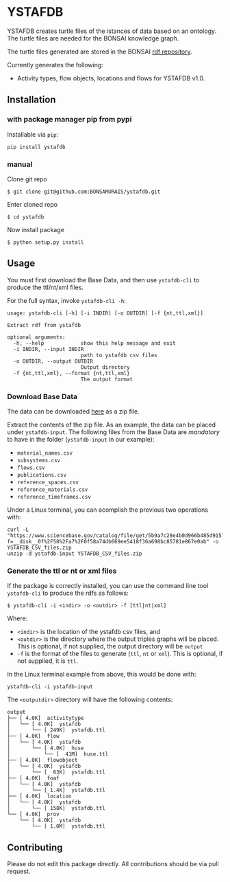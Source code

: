 # YSTAFDB

YSTAFDB creates turtle files of the istances of data based on an ontology.
The turtle files are needed for the BONSAI knowledge graph.

The turtle files generated are stored in the BONSAI [rdf repository](https://github.com/BONSAMURAIS/rdf).

Currently generates the following:

* Activity types, flow objects, locations and flows for YSTAFDB v1.0.

## Installation

### with package manager pip from pypi

Installable via `pip`:

```
pip install ystafdb
```

### manual

Clone git repo
```
$ git clone git@github.com:BONSAMURAIS/ystafdb.git
```

Enter cloned repo
```
$ cd ystafdb
```

Now install package

```
$ python setup.py install
```

## Usage

You must first download the Base Data, and then use `ystafdb-cli` to produce the ttl/nt/xml files.

For the full syntax, invoke `ystafdb-cli -h`:

```
usage: ystafdb-cli [-h] [-i INDIR] [-o OUTDIR] [-f {nt,ttl,xml}]

Extract rdf from ystafdb

optional arguments:
  -h, --help            show this help message and exit
  -i INDIR, --input INDIR
                        path to ystafdb csv files
  -o OUTDIR, --output OUTDIR
                        Output directory
  -f {nt,ttl,xml}, --format {nt,ttl,xml}
                        The output format

```

### Download Base Data

The data can be downloaded [here](https://www.sciencebase.gov/catalog/file/get/5b9a7c28e4b0d966b485d915?f=__disk__0f%2F58%2Fa7%2F0f58a74db669ee5418f36a698bc85781e867e0ab) as a zip file.

Extract the contents of the zip file. As an example, the data can be placed under `ystafdb-input`.
The following files from the Base Data are _mandatory_ to have in the folder (`ystafdb-input` in our example):

- `material_names.csv`
- `subsystems.csv`
- `flows.csv`
- `publications.csv`
- `reference_spaces.csv`
- `reference_materials.csv`
- `reference_timeframes.csv`


Under a Linux terminal, you can acomplish the previous two operations with:

```
curl -L "https://www.sciencebase.gov/catalog/file/get/5b9a7c28e4b0d966b485d915?f=__disk__0f%2F58%2Fa7%2F0f58a74db669ee5418f36a698bc85781e867e0ab" -o YSTAFDB_CSV_files.zip
unzip -d ystafdb-input YSTAFDB_CSV_files.zip
```

### Generate the ttl or nt or xml files

If the package is correctly installed, you can use the command line tool `ystafdb-cli` to produce the rdfs as follows:

```
$ ystafdb-cli -i <indir> -o <outdir> -f [ttl|nt|xml]
```


Where:
+ `<indir>` is the location of the ystafdb csv files, and 
+ `<outdir>` is the directory where the output triples graphs will be placed. This is optional,
  if not supplied, the output directory will be `output`
+ `-f` is the format of the files to generate (`ttl`, `nt` or `xml`). This is optional, if not supplied, it is `ttl`.

In the Linux terminal example from above, this would be done with:

```
ystafdb-cli -i ystafdb-input
```

The `<outputdir>` directory will have the following contents:

```
output
├── [ 4.0K]  activitytype
│   └── [ 4.0K]  ystafdb
│       └── [ 249K]  ystafdb.ttl
├── [ 4.0K]  flow
│   └── [ 4.0K]  ystafdb
│       └── [ 4.0K]  huse
│           └── [  41M]  huse.ttl
├── [ 4.0K]  flowobject
│   └── [ 4.0K]  ystafdb
│       └── [  63K]  ystafdb.ttl
├── [ 4.0K]  foaf
│   └── [ 4.0K]  ystafdb
│       └── [ 1.4K]  ystafdb.ttl
├── [ 4.0K]  location
│   └── [ 4.0K]  ystafdb
│       └── [ 158K]  ystafdb.ttl
└── [ 4.0K]  prov
    └── [ 4.0K]  ystafdb
        └── [ 1.0M]  ystafdb.ttl
```

## Contributing
Please do not edit this package directly.
All contributions should be via pull request. 
